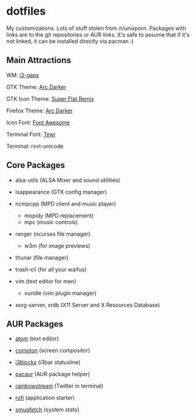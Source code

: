 dotfiles
========
My customizations. Lots of stuff stolen from /r/unixporn.
Packages with links are to the git repositories or AUR links.
It's safe to assume that if it's not linked, it can be installed directly via pacman :)

Main Attractions
----------------

WM: [i3-gaps](https://aur.archlinux.org/i3-gaps-next-git.git)

GTK Theme: [Arc Darker](https://aur.archlinux.org/gtk-theme-arc-git.git)

GTK Icon Theme: [Super Flat Remix](https://aur.archlinux.org/super-flat-remix-icon-theme.git)

Firefox Theme: [Arc Darker](https://addons.mozilla.org/En-us/firefox/addon/arc-darker-theme/)

Icon Font: [Font Awesome](https://aur.archlinux.org/ttf-font-awesome.git)

Terminal Font: [Tewi](https://aur.achlinux.org/bdf-tewi-git.git)

Terminal: rxvt-unicode 

Core Packages
-------------

* alsa-utils (ALSA Mixer and sound utilities)

* lxappearance (GTK config manager)

* ncmpcpp (MPD client and music player)
  * mopidy (MPD replacement) 
  * mpc (music controls)

* ranger (ncurses file manager)
  * w3m (for image previews)

* thunar (file manager)

* trash-cli (for all your waifus)

* vim (text editor for men)
  * vundle (vim plugin manager)

* xorg-server, xrdb (X11 Server and X Resources Database)

AUR Packages
------------

* [atom](https://aur.archlinux.org/atom-editor.git) (text editor)

* [compton](https://aur.archlinux.org/compton.git) (screen compositor)

* [i3blocks](https://aur.archlinux.org/i3blocks.git) (i3bar statusline)

* [pacaur](https://aur.archlinux.org/pacaur.git) (AUR package helper)

* [rainbowstream](https://aur.archlinux.org/rainbowstream.git) (Twitter in terminal)

* [rofi](https://aur.archlinux.org/rofi-git.git) (application starter)

* [smugfetch](https://aur.archlinux.org/neofetch-git.git) (system stats)
